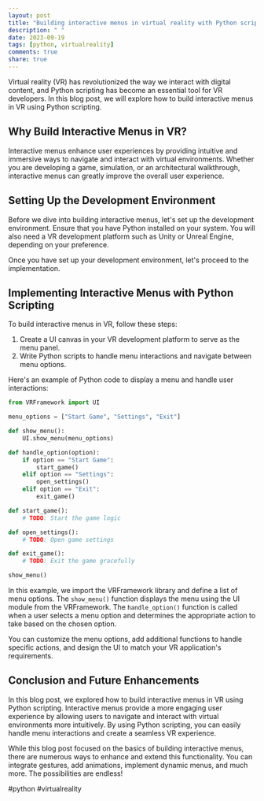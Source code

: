 ```yaml
---
layout: post
title: "Building interactive menus in virtual reality with Python scripting"
description: " "
date: 2023-09-19
tags: [python, virtualreality]
comments: true
share: true
---
```


Virtual reality (VR) has revolutionized the way we interact with digital content, and Python scripting has become an essential tool for VR developers. In this blog post, we will explore how to build interactive menus in VR using Python scripting.

## Why Build Interactive Menus in VR?

Interactive menus enhance user experiences by providing intuitive and immersive ways to navigate and interact with virtual environments. Whether you are developing a game, simulation, or an architectural walkthrough, interactive menus can greatly improve the overall user experience.

## Setting Up the Development Environment

Before we dive into building interactive menus, let's set up the development environment. Ensure that you have Python installed on your system. You will also need a VR development platform such as Unity or Unreal Engine, depending on your preference.

Once you have set up your development environment, let's proceed to the implementation.

## Implementing Interactive Menus with Python Scripting

To build interactive menus in VR, follow these steps:

1. Create a UI canvas in your VR development platform to serve as the menu panel.
2. Write Python scripts to handle menu interactions and navigate between menu options.

Here's an example of Python code to display a menu and handle user interactions:

```python
from VRFramework import UI

menu_options = ["Start Game", "Settings", "Exit"]

def show_menu():
    UI.show_menu(menu_options)

def handle_option(option):
    if option == "Start Game":
        start_game()
    elif option == "Settings":
        open_settings()
    elif option == "Exit":
        exit_game()

def start_game():
    # TODO: Start the game logic

def open_settings():
    # TODO: Open game settings

def exit_game():
    # TODO: Exit the game gracefully

show_menu()
```
In this example, we import the VRFramework library and define a list of menu options. The `show_menu()` function displays the menu using the UI module from the VRFramework. The `handle_option()` function is called when a user selects a menu option and determines the appropriate action to take based on the chosen option.

You can customize the menu options, add additional functions to handle specific actions, and design the UI to match your VR application's requirements.

## Conclusion and Future Enhancements

In this blog post, we explored how to build interactive menus in VR using Python scripting. Interactive menus provide a more engaging user experience by allowing users to navigate and interact with virtual environments more intuitively. By using Python scripting, you can easily handle menu interactions and create a seamless VR experience.

While this blog post focused on the basics of building interactive menus, there are numerous ways to enhance and extend this functionality. You can integrate gestures, add animations, implement dynamic menus, and much more. The possibilities are endless!

#python #virtualreality